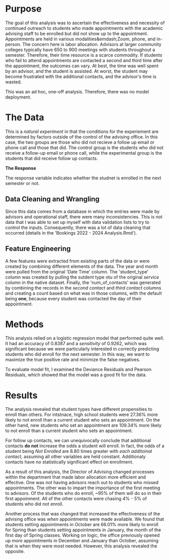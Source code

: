 # Purpose

The goal of this analysis was to ascertain the effectiveness and necessity of continued outreach to students who made appointments with the academic advising staff to be enrolled but did not show up to the appointment. Appointments are held in various modalities&emdash;Zoom, phone, and in-person. The concern here is labor allocation. Advisors at larger community colleges typically have 650 to 900 meetings with students throughout a semester. Therefore, their time resource is a scarce commodity. If students who fail to attend appointments are contacted a second and third time after the appointment, the outcomes can vary. At best, the time was well spent by an advisor, and the student is assisted. At worst, the student may become frustrated with the additional contacts, and the advisor's time is wasted.

This was an ad hoc, one-off analysis. Therefore, there was no model deployment.

# The Data 

This is a *natural experiment* in that the conditions for the experiement are determined by factors outside of the control of the advising office. In this case, the two groups are those who did not recieve a follow up email or phone call and those that did. The control group is the students who did not receive a follow-up email or phone call, while the experimental group is the students that did receive follow up contacts.

**The Response**

The response variable indicates whether the studnet is enrolled in the next semester or not. 

## Data Cleaning and Wrangling

Since this data comes from a database in which the entries were made by advisors and operational staff, there were many inconsistencies. This is not data that I was able to set up myself with data validation lists to try to control the inputs. Consequently, there was a lot of data cleaning that occurred (details in the 'Bookings 2022 - 2024 Analysis.Rmd'). 

## Feature Engineering

A few features were extracted from existing parts of the data or  were created by combining different elements of the data. The year and month were pulled from the original 'Date Time' column. The 'student_type' column was created by pulling the sutdent type otu of the original *service* column in the native dataset. Finally, the 'num_of_contacts' was generated by combining the records in the *second contact* and *third contact* columns and creating a count based on what was in those columns, with the default being **one**, because every student was contacted the day of their appointment.

# Methods

This analysis relied on a logistic regression model that performed quite well. It had an accuracy of 0.8387 and a *sensitivity* of 0.9262, which was significant because we were particularly interested in correctly predicting students who did enroll for the next semester. In this way, we want to maximize the true positive rate and minimize the false negatives. 

To evaluate model fit, I examined the Deviance Residuals and Pearson Residuals, which showed that the model was a good fit for the data. 

# Results

The analysis revealed that student types have different propensities to enroll than others. For intstnace, high school students were 27.36% more likely to not enroll than a current student who sets an appointment. On the other hand, new students who set an appointment are 109.34% more likely to not enroll than a current student who sets an appointment. 

For follow up contacts, we can unequivocally conclude that additional contacts **do not** increase the odds a student will enroll. In fact, the odds of a student being *Not Enrolled* are 8.80 times greater with *each additoinal contact*, assuming all other variables are held constant. Additionaly contacts have no statistically significant effect on enrollment. 

As a result of this analysis, the Director of Advising changed processes within the department that made labor allocation more efficient and effective. One was not having advisors reach out to students who missed appointments. The other was to impart the importance of the first meeting to advisors. Of the students who do enroll, ~95% of them will do so in their first appoinment. All of the other contacts were chasing 4% - 5% of students who did not enroll. 

Another process that was changed that increased the effectiveness of the advising office was *when* appointments were made available. We found that students setting appointments in October are 66.01% more likely to enroll for Spring than students setting appointments in January, the month of the first day of Spring classes. Working on logic, the office previously opened up *more* appointments in December and January than October, assuming that is when they were most needed. However, this analysis revealed the opposite. 
